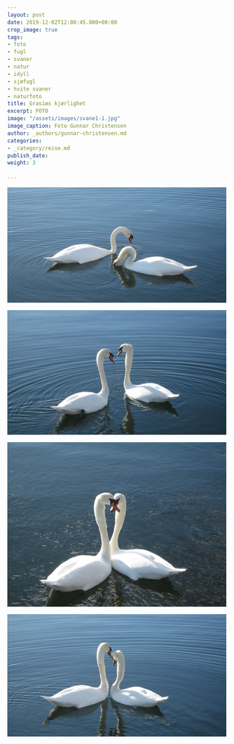```yaml
---
layout: post
date: 2019-12-02T12:08:45.000+00:00
crop_image: true
tags:
- foto
- fugl
- svaner
- natur
- idyll
- sjøfugl
- hvite svaner
- naturfoto
title: Grasiøs kjærlighet
excerpt: FOTO
image: "/assets/images/svane1-1.jpg"
image_caption: Foto Gunnar Christensen
author: _authors/gunnar-christensen.md
categories:
- _category/reise.md
publish_date: 
weight: 3

---
```

![](/assets/images/svane2.jpg)

![](/assets/images/svane3.jpg)

![](/assets/images/svane8.jpg)

![](/assets/images/svane1.jpg)